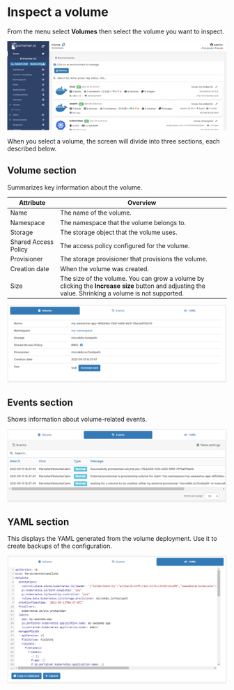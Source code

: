# Inspect a volume

From the menu select **Volumes** then select the volume you want to inspect.

![](../../../.gitbook/assets/2.9-volumes-inspect-1.gif)

When you select a volume, the screen will divide into three sections, each described below.

## Volume section

Summarizes key information about the volume.

| Attribute            | Overview                                                                                                                                             |
| -------------------- | ---------------------------------------------------------------------------------------------------------------------------------------------------- |
| Name                 | The name of the volume.                                                                                                                              |
| Namespace            | The namespace that the volume belongs to.                                                                                                            |
| Storage              | The storage object that the volume uses.                                                                                                             |
| Shared Access Policy | The access policy configured for the volume.                                                                                                         |
| Provisioner          | The storage provisioner that provisions the volume.                                                                                                  |
| Creation date        | When the volume was created.                                                                                                                         |
| Size                 | The size of the volume. You can grow a volume by clicking the **Increase size** button and adjusting the value. Shrinking a volume is not supported. |

![](../../../.gitbook/assets/volumes-k8s-inspect-2.png)

## Events section

Shows information about volume-related events.

![](../../../.gitbook/assets/volumes-k8s-inspect-3.png)

## YAML section

This displays the YAML generated from the volume deployment. Use it to create backups of the configuration.

![](../../../.gitbook/assets/volumes-k8s-inspect-4.png)
